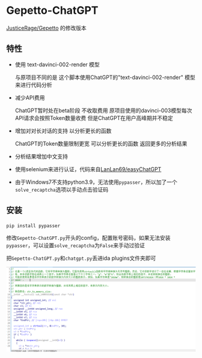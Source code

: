 # Gepetto-ChatGPT

[JusticeRage/Gepetto](https://github.com/JusticeRage/Gepetto/) 的修改版本

## 特性

- 使用 text-davinci-002-render 模型

  与原项目不同的是 这个脚本使用ChatGPT的"text-davinci-002-render" 模型来进行代码分析
- 减少API费用

  ChatGPT暂时处在beta阶段 不收取费用 原项目使用的davinci-003模型每次API请求会按照Token数量收费 但是ChatGPT在用户高峰期并不稳定
- 增加对对长对话的支持 以分析更长的函数

  ChatGPT的Token数量限制更宽 可以分析更长的函数 返回更多的分析结果

- 分析结果增加中文支持

- 使用selenium来进行认证，代码来自[LanLan69/easyChatGPT](https://github.com/LanLan69/easyChatGPT)
- 由于Windows7不支持python3.9，无法使用`pypasser`，所以加了一个`solve_recaptcha`选项以手动点击验证码

## 安装

`pip install pypasser`

修改`Gepetto-ChatGPT.py`开头的config，配置账号密码，如果无法安装`pypasser`，可以设置`solve_recaptcha`为`False`来手动过验证

把`Gepetto-ChatGPT.py`和`chatgpt.py`丢进ida plugins文件夹即可

![](demo.png)
